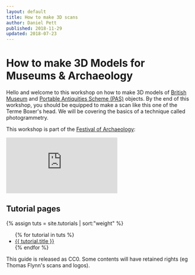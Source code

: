 ```yaml
---
layout: default
title: How to make 3D scans
author: Daniel Pett
published: 2018-11-29
updated: 2018-07-23
---
```


# How to make 3D Models for Museums & Archaeology

Hello and welcome to this workshop on how to make 3D models of [British Museum](https://www.britishmuseum.org/) and [Portable Antiquities Scheme (PAS)](https://finds.org.uk/) objects. By the end of this workshop, you should be equipped to make a scan like this one of the Terme Boxer's head. We will be covering the basics of a technique called photogrammetry.

This workshop is part of the [Festival of Archaeology](https://festival.archaeologyuk.org/):

<div class="resp-container">
<div class="sketchfab-embed-wrapper"><iframe class="resp-iframe" src="https://sketchfab.com/models/9ab4421881c74081aa1f02d792dcb857/embed" frameborder="0" allow="autoplay; fullscreen; vr" mozallowfullscreen="true" webkitallowfullscreen="true"></iframe>
</div>
</div>


## Tutorial pages
{% assign tuts = site.tutorials | sort:"weight" %}
<ul>
{% for tutorial in tuts %}
<li><a href="{{site.baseurl}}{{ tutorial.url }}">{{ tutorial.title }}</a></li>
{% endfor %}
</ul>

This guide is released as CC0. Some contents will have retained rights (eg Thomas Flynn's scans and logos).
